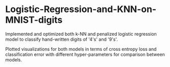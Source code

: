 # Logistic-Regression-and-KNN-on-MNIST-digits
Implemented and optimized both k-NN and penalized logistic regression model to classify hand-written digits of '4's' and '9's'.  

Plotted visualizations for both models in terms of cross entropy loss and classification error with different hyper-parameters for comparison between models.

